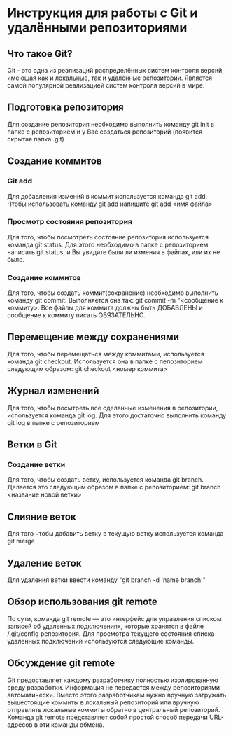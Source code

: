 # Инструкция для работы с Git и удалёнными репозиториями

## Что такое Git?
Git - это одна из реализаций распределённых систем контроля версий, имеющая как и локальные, так и удалённые репозитории. Является самой популярной реализацией систем контроля версий в мире.
## Подготовка репозитория
Для создание репозитория необходимо выполнить команду git init  в папке с репозиторием и у Вас создаться репозиторий (появится скрытая папка .git)

## Создание коммитов

### Git add
Для добавления измений в коммит используется команда git add. Чтобы использовать команду git add напишите git add <имя файла>

### Просмотр состояния репозитория
Для того, чтобы посмотреть состояние репозитория используется команда git status. Для этого необходимо в папке с репозиторием написать git status, и Вы увидите были ли измения в файлах, или их не было.

### Создание коммитов
Для того, чтобы создать коммит(сохранение) необходимо выполнить команду git commit. Выполняется она так: git commit -m "<сообщение к коммиту>. Все файлы для коммита должны быть ДОБАВЛЕНЫ и сообщение к коммиту писать ОБЯЗАТЕЛЬНО.

## Перемещение между сохранениями
Для того, чтобы перемещаться между коммитами, используется команда git checkout. Используется она в папке с пепозиторием следующим образом: git checkout <номер коммита>

## Журнал изменений
Для того, чтобы посмтреть все сделанные изменения в репозитории, используется команда git log. Для этого достаточно выполнить команду git log в папке с репозиторием

## Ветки в Git

### Создание ветки

Для того, чтобы создать ветку, используется команда git branch. Делается это следующим образом в папке с репозиторием: git branch <название новой ветки>

## Слияние веток

Для того чтобы дабавить ветку в текущую ветку используется команда git merge <name branch>

## Удаление веток
Для удаления ветки ввести команду "git branch -d 'name branch'"

## Обзор использования git remote
По сути, команда git remote — это интерфейс для управления списком записей об удаленных подключениях, которые хранятся в файле /.git/config репозитория. Для просмотра текущего состояния списка удаленных подключений используются следующие команды.

## Обсуждение git remote
Git предоставляет каждому разработчику полностью изолированную среду разработки. Информация не передается между репозиториями автоматически. Вместо этого разработчикам нужно вручную загружать вышестоящие коммиты в локальный репозиторий или вручную отправлять локальные коммиты обратно в центральный репозиторий. Команда git remote представляет собой простой способ передачи URL-адресов в эти команды обмена.